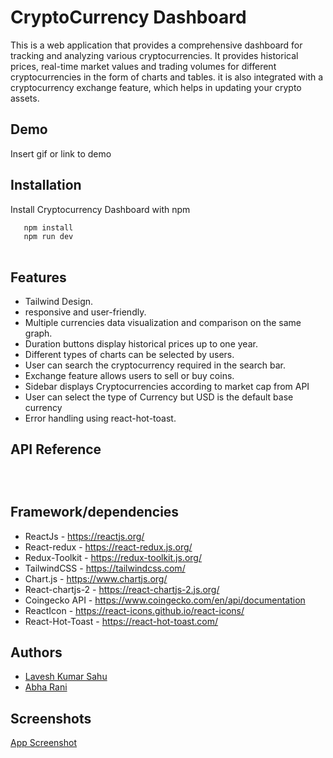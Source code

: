 # CryptoCurrency Dashboard

This is a web application that provides a comprehensive dashboard for tracking and analyzing various cryptocurrencies. It provides historical prices, real-time market values and trading volumes for different cryptocurrencies in the form of charts and tables. it is also integrated with a cryptocurrency exchange feature, which helps in updating your crypto assets.


## Demo

Insert gif or link to demo


## Installation

Install Cryptocurrency Dashboard with npm


```bash
   npm install 
   npm run dev
 
```
    
## Features

- Tailwind Design.
- responsive and user-friendly.
- Multiple currencies data visualization and comparison on the same graph.
- Duration buttons display historical prices up to one year.
-  Different types of charts can be selected by users.
- User can search the cryptocurrency required in the search bar. 
- Exchange feature allows users to sell or buy coins.
- Sidebar displays Cryptocurrencies according to market cap from API
- User can select the type of Currency but USD is the default base currency
- Error handling using react-hot-toast.

## API Reference

```https://api.coingecko.com/api/v3/coins/markets?vs_currency=usd&order=market_cap_desc&per_page=100&page=1&sparkline=false&locale=en

```
```https://api.coingecko.com/api/v3/exchange_rates
```
```https://api.coingecko.com/api/v3/coins/${coin.id}/market_chart?vs_currency=${currency}&days=${days}&interval=${interval}
```


## Framework/dependencies

- ReactJs - https://reactjs.org/
- React-redux - https://react-redux.js.org/
- Redux-Toolkit - https://redux-toolkit.js.org/
- TailwindCSS - https://tailwindcss.com/
- Chart.js - https://www.chartjs.org/
- React-chartjs-2 - https://react-chartjs-2.js.org/
- Coingecko API - https://www.coingecko.com/en/api/documentation
- ReactIcon - https://react-icons.github.io/react-icons/
- React-Hot-Toast - https://react-hot-toast.com/

## Authors

- [Lavesh Kumar Sahu](https://www.github.com/Lavesh1208)
- [Abha Rani](https://www.github.com/abharani)

## Screenshots

[App Screenshot](https://drive.google.com/file/d/1AuAfq57UabSChS-841zdDtZ2qt0Wcfkc/view?usp=drive_link)

